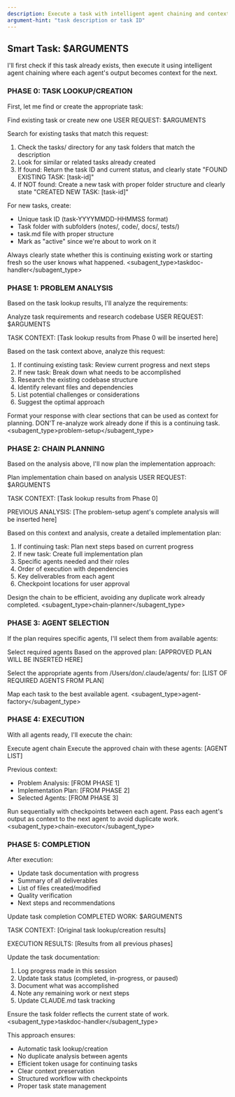 ```yaml
---
description: Execute a task with intelligent agent chaining and context preservation
argument-hint: "task description or task ID"
---
```


## Smart Task: $ARGUMENTS

I'll first check if this task already exists, then execute it using intelligent agent chaining where each agent's output becomes context for the next.

### PHASE 0: TASK LOOKUP/CREATION
First, let me find or create the appropriate task:

<Task>
  <description>Find existing task or create new one</description>
  <prompt>
USER REQUEST: $ARGUMENTS

Search for existing tasks that match this request:
1. Check the tasks/ directory for any task folders that match the description
2. Look for similar or related tasks already created
3. If found: Return the task ID and current status, and clearly state "FOUND EXISTING TASK: [task-id]"
4. If NOT found: Create a new task with proper folder structure and clearly state "CREATED NEW TASK: [task-id]"

For new tasks, create:
- Unique task ID (task-YYYYMMDD-HHMMSS format)
- Task folder with subfolders (notes/, code/, docs/, tests/)
- task.md file with proper structure
- Mark as "active" since we're about to work on it

Always clearly state whether this is continuing existing work or starting fresh so the user knows what happened.
  </prompt>
  <subagent_type>taskdoc-handler</subagent_type>
</Task>

### PHASE 1: PROBLEM ANALYSIS
Based on the task lookup results, I'll analyze the requirements:

<Task>
  <description>Analyze task requirements and research codebase</description>
  <prompt>
USER REQUEST: $ARGUMENTS

TASK CONTEXT:
[Task lookup results from Phase 0 will be inserted here]

Based on the task context above, analyze this request:
1. If continuing existing task: Review current progress and next steps
2. If new task: Break down what needs to be accomplished
3. Research the existing codebase structure
4. Identify relevant files and dependencies
5. List potential challenges or considerations
6. Suggest the optimal approach

Format your response with clear sections that can be used as context for planning.
DON'T re-analyze work already done if this is a continuing task.
  </prompt>
  <subagent_type>problem-setup</subagent_type>
</Task>

### PHASE 2: CHAIN PLANNING
Based on the analysis above, I'll now plan the implementation approach:

<Task>
  <description>Plan implementation chain based on analysis</description>
  <prompt>
USER REQUEST: $ARGUMENTS

TASK CONTEXT:
[Task lookup results from Phase 0]

PREVIOUS ANALYSIS:
[The problem-setup agent's complete analysis will be inserted here]

Based on this context and analysis, create a detailed implementation plan:
1. If continuing task: Plan next steps based on current progress
2. If new task: Create full implementation plan
3. Specific agents needed and their roles
4. Order of execution with dependencies
5. Key deliverables from each agent
6. Checkpoint locations for user approval

Design the chain to be efficient, avoiding any duplicate work already completed.
  </prompt>
  <subagent_type>chain-planner</subagent_type>
</Task>

### PHASE 3: AGENT SELECTION
If the plan requires specific agents, I'll select them from available agents:

<Task>
  <description>Select required agents</description>
  <prompt>
Based on the approved plan:
[APPROVED PLAN WILL BE INSERTED HERE]

Select the appropriate agents from /Users/don/.claude/agents/ for:
[LIST OF REQUIRED AGENTS FROM PLAN]

Map each task to the best available agent.
  </prompt>
  <subagent_type>agent-factory</subagent_type>
</Task>

### PHASE 4: EXECUTION
With all agents ready, I'll execute the chain:

<Task>
  <description>Execute agent chain</description>
  <prompt>
Execute the approved chain with these agents:
[AGENT LIST]

Previous context:
- Problem Analysis: [FROM PHASE 1]
- Implementation Plan: [FROM PHASE 2]
- Selected Agents: [FROM PHASE 3]

Run sequentially with checkpoints between each agent. Pass each agent's output as context to the next agent to avoid duplicate work.
  </prompt>
  <subagent_type>chain-executor</subagent_type>
</Task>

### PHASE 5: COMPLETION
After execution:
- Update task documentation with progress
- Summary of all deliverables
- List of files created/modified
- Quality verification
- Next steps and recommendations

<Task>
  <description>Update task completion</description>
  <prompt>
COMPLETED WORK: $ARGUMENTS

TASK CONTEXT:
[Original task lookup/creation results]

EXECUTION RESULTS:
[Results from all previous phases]

Update the task documentation:
1. Log progress made in this session
2. Update task status (completed, in-progress, or paused)
3. Document what was accomplished
4. Note any remaining work or next steps
5. Update CLAUDE.md task tracking

Ensure the task folder reflects the current state of work.
  </prompt>
  <subagent_type>taskdoc-handler</subagent_type>
</Task>

This approach ensures:
- Automatic task lookup/creation
- No duplicate analysis between agents
- Efficient token usage for continuing tasks
- Clear context preservation
- Structured workflow with checkpoints
- Proper task state management